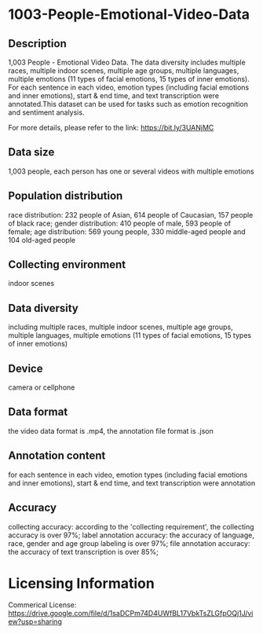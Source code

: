 # 1003-People-Emotional-Video-Data


## Description
1,003 People - Emotional Video Data. The data diversity includes multiple races, multiple indoor scenes, multiple age groups, multiple languages, multiple emotions (11 types of facial emotions, 15 types of inner emotions). For each sentence in each video, emotion types (including facial emotions and inner emotions), start & end time, and text transcription were annotated.This dataset can be used for tasks such as emotion recognition and sentiment analysis.

For more details, please refer to the link: https://bit.ly/3UANjMC

## Data size
1,003 people, each person has one or several videos with multiple emotions

## Population distribution
race distribution: 232 people of Asian, 614 people of Caucasian, 157 people of black race; gender distribution: 410 people of male, 593 people of female; age distribution: 569 young people, 330 middle-aged people and 104 old-aged people

## Collecting environment
indoor scenes

## Data diversity
including multiple races, multiple indoor scenes, multiple age groups, multiple languages, multiple emotions (11 types of facial emotions, 15 types of inner emotions)

## Device
camera or cellphone

## Data format
the video data format is .mp4, the annotation file format is .json

## Annotation content
for each sentence in each video, emotion types (including facial emotions and inner emotions), start & end time, and text transcription were annotation

## Accuracy
collecting accuracy: according to the 'collecting requirement', the collecting accuracy is over 97%; label annotation accuracy: the accuracy of language, race, gender and age group labeling is over 97%; file annotation accuracy: the accuracy of text transcription is over 85%;

# Licensing Information
Commerical License: https://drive.google.com/file/d/1saDCPm74D4UWfBL17VbkTsZLGfpOQj1J/view?usp=sharing
